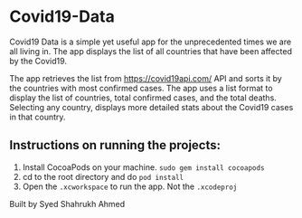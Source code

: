 # Covid19-Data

Covid19 Data is a simple yet useful app for the unprecedented times we are all living in. The app displays the list of all countries that have been affected by the Covid19. 

The app retrieves the list from https://covid19api.com/ API and sorts it by the countries with most confirmed cases. The app uses a list format to display the list of countries, total confirmed cases, and the total deaths. Selecting any country, displays more detailed stats about the Covid19 cases in that country. 


## Instructions on running the projects:

  1. Install CocoaPods on your machine. `sudo gem install cocoapods`
  2. cd to the root directory and do `pod install`
  3. Open the `.xcworkspace` to run the app. Not the `.xcodeproj`
  

Built by Syed Shahrukh Ahmed
